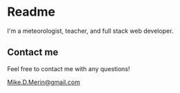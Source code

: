 # Readme

I'm a meteorologist, teacher, and full stack web developer.

## Contact me

Feel free to contact me with any questions!

[Mike.D.Merin@gmail.com](mailto:Mike.D.Merin@gmail.com)
